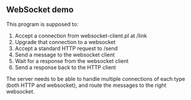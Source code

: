 ## WebSocket demo

This program is supposed to:

1. Accept a connection from websocket-client.pl at /link
2. Upgrade that connection to a websocket
3. Accept a standard HTTP request to /send
4. Send a message to the websocket client
5. Wait for a response from the websocket client
6. Send a response back to the HTTP client

The server needs to be able to handle multiple connections of each type (both HTTP and websocket), and route the messages to the right websocket.


